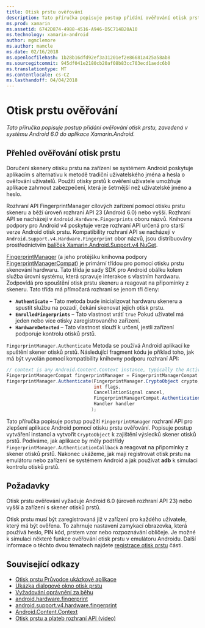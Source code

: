 ```yaml
---
title: Otisk prstu ověřování
description: Tato příručka popisuje postup přidání ověřování otisk prstu, zavedená v systému Android 6.0 do aplikace Xamarin.Android.
ms.prod: xamarin
ms.assetid: 6742D874-4988-4516-A946-D5C714B20A10
ms.technology: xamarin-android
author: mgmclemore
ms.author: mamcle
ms.date: 02/16/2018
ms.openlocfilehash: 1b28b16dfd92ef3a31201ef2e86681a425a58ab8
ms.sourcegitcommit: 945df041e2180cb20af08b83cc703ecd1aedc6b0
ms.translationtype: MT
ms.contentlocale: cs-CZ
ms.lasthandoff: 04/04/2018
---
```

# <a name="fingerprint-authentication"></a>Otisk prstu ověřování

_Tato příručka popisuje postup přidání ověřování otisk prstu, zavedená v systému Android 6.0 do aplikace Xamarin.Android._


## <a name="fingerprint-authentication-overview"></a>Přehled ověřování otisk prstu

Doručení skenery otisku prstu na zařízení se systémem Android poskytuje aplikacím s alternativu k metodě tradiční uživatelského jména a hesla o ověřování uživatelů. Použití otisky prstů k ověření uživatele umožňuje aplikace zahrnout zabezpečení, která je šetrnější než uživatelské jméno a heslo.

Rozhraní API FingerprintManager cílových zařízení pomocí otisku prstu skeneru a běží úroveň rozhraní API 23 (Android 6.0) nebo vyšší. Rozhraní API se nacházejí v `Android.Hardware.Fingerprints` oboru názvů. Knihovna podpory pro Android v4 poskytuje verze rozhraní API určená pro starší verze Android otisk prstu. Kompatibility rozhraní API se nacházejí v `Android.Support.v4.Hardware.Fingerprint` obor názvů, jsou distribuovány prostřednictvím [balíček Xamarin.Android.Support.v4 NuGet](https://www.nuget.org/packages/Xamarin.Android.Support.v4/).

[FingerprintManager](http://developer.android.com/reference/android/hardware/fingerprint/FingerprintManager.html) (a jeho protějšku knihovna podpory [FingerprintManagerCompat](http://developer.android.com/reference/android/support/v4/hardware/fingerprint/FingerprintManagerCompat.html)) je primární třídou pro pomocí otisku prstu skenování hardwaru. Tato třída je sady SDK pro Android obálku kolem služba úrovni systému, která spravuje interakce s vlastním hardwaru. Zodpovídá pro spouštění otisk prstu skeneru a reagovat na připomínky z skeneru. Tato třída má přímočará rozhraní se jenom tři členy:

* **`Authenticate`** &ndash; Tato metoda bude inicializovat hardwaru skeneru a spustit službu na pozadí, čekání skenovat jejich otisk prstu.
* **`EnrolledFingerprints`** &ndash; Tato vlastnost vrátí `true` Pokud uživatel má jeden nebo více otisky zaregistrovaného zařízení.
* **`HardwareDetected`** &ndash; Tato vlastnost slouží k určení, jestli zařízení podporuje kontrolu otisků prstů.

`FingerprintManager.Authenticate` Metoda se používá Android aplikací ke spuštění skener otisků prstů. Následující fragment kódu je příklad toho, jak má být vyvolán pomocí kompatibility knihovny podporu rozhraní API:

```csharp
// context is any Android.Content.Context instance, typically the Activity 
FingerprintManagerCompat fingerprintManager = FingerprintManagerCompat.From(context);
fingerprintManager.Authenticate(FingerprintManager.CryptoObject crypto,
                                int flags,
                                CancellationSignal cancel,
                                FingerprintManagerCompat.AuthenticationCallback callback,
                                Handler handler
                               );
```

Tato příručka popisuje postup použití `FingerprintManager` rozhraní API pro zlepšení aplikace Android pomocí otisku prstu ověřování. Popisuje postup vytváření instancí a vytvořit `CryptoObject` k zajištění výsledků skener otisků prstů. Podíváme, jak aplikace by měly podtřídy `FingerprintManager.AuthenticationCallback` a reagovat na připomínky z skener otisků prstů. Nakonec ukážeme, jak mají registrovat otisk prstu na emulátoru nebo zařízení se systémem Android a jak používat **adb** k simulaci kontrolu otisků prstů.

## <a name="requirements"></a>Požadavky

Otisk prstu ověřování vyžaduje Android 6.0 (úroveň rozhraní API 23) nebo vyšší a zařízení s skener otisků prstů. 

Otisk prstu musí být zaregistrovaná již v zařízení pro každého uživatele, který má být ověřena. To zahrnuje nastavení zamykací obrazovka, která používá heslo, PIN kód, prstem vzor nebo rozpoznávání obličeje. Je možné k simulaci některé funkce ověřování otisk prstu v emulátoru Androidu.  Další informace o těchto dvou tématech najdete [registrace otisk prstu](enrolling-fingerprint.md) části. 






## <a name="related-links"></a>Související odkazy

- [Otisk prstu Průvodce ukázkové aplikace](https://developer.xamarin.com/samples/monodroid/FingerprintGuide/)
- [Ukázka dialogové okno otisk prstu](https://developer.xamarin.com/samples/monodroid/android-m/FingerprintDialog/)
- [Vyžadování oprávnění za běhu](http://developer.android.com/training/permissions/requesting.html)
- [android.hardware.fingerprint](http://developer.android.com/reference/android/hardware/fingerprint/package-summary.html)
- [android.support.v4.hardware.fingerprint](http://developer.android.com/reference/android/support/v4/hardware/fingerprint/package-summary.html)
- [Android.Content.Context](https://developer.xamarin.com/api/type/Android.Content.Context/)
- [Otisk prstu a plateb rozhraní API (video)](https://youtu.be/VOn7VrTRlA4)
